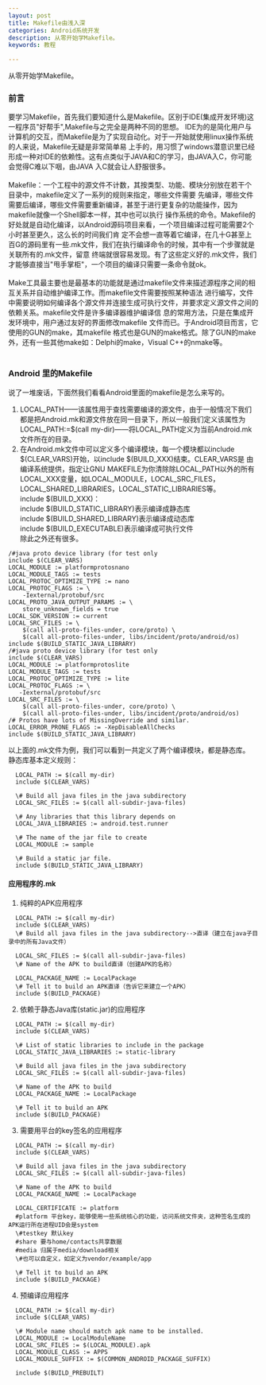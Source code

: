 ```yaml
---
layout: post
title: Makefile由浅入深
categories: Android系统开发
description: 从零开始学Makefile。
keywords: 教程

---
```


从零开始学Makefile。

### 前言
  要学习Makefile，首先我们要知道什么是Makefile。区别于IDE(集成开发环境)这一程序员"好帮手",Makefile与之完全是两种不同的思想。
IDE为的是简化用户与计算机的交互，而Makefile是为了实现自动化。对于一开始就使用linux操作系统的人来说，Makefile无疑是非常简单易
上手的，用习惯了windows潜意识里已经形成一种对IDE的依赖性。这有点类似于JAVA和C的学习，由JAVA入C，你可能会觉得C难以下咽，由JAVA
入C就会让人舒服很多。<br><br>
  Makefile：一个工程中的源文件不计数，其按类型、功能、模块分别放在若干个目录中，makefile定义了一系列的规则来指定，哪些文件需要
先编译，哪些文件需要后编译，哪些文件需要重新编译，甚至于进行更复杂的功能操作，因为 makefile就像一个Shell脚本一样，其中也可以执行
操作系统的命令。Makefile的好处就是自动化编译，以Android源码项目来看，一个项目编译过程可能需要2个小时甚至更久，这么长的时间我们肯
定不会想一直等着它编译，在几十G甚至上百G的源码里有一些.mk文件，我们在执行编译命令的时候，其中有一个步骤就是关联所有的.mk文件，留意
终端就很容易发现。有了这些定义好的.mk文件，我们才能够直接当"甩手掌柜"，一个项目的编译只需要一条命令就ok。<br><br>
  Make工具最主要也是最基本的功能就是通过makefile文件来描述源程序之间的相互关系并自动维护编译工作。而makefile文件需要按照某种语法
进行编写，文件中需要说明如何编译各个源文件并连接生成可执行文件，并要求定义源文件之间的依赖关系。makefile文件是许多编译器维护编译信
息的常用方法，只是在集成开发环境中，用户通过友好的界面修改makefile 文件而已。于Android项目而言，它使用的GUN的make，其makefile
格式也是GUN的make格式。除了GUN的make外，还有一些其他make如：Delphi的make，Visual C++的nmake等。<br><br>

### Android 里的Makefile
  说了一堆废话，下面然我们看看Android里面的makefile是怎么来写的。<br>
1. LOCAL_PATH——该属性用于查找需要编译的源文件，由于一般情况下我们都是把Android.mk和源文件放在同一目录下，所以一般我们定义该属性为<br>
LOCAL_PATH:=$(call my-dir)——将LOCAL_PATH定义为当前Android.mk文件所在的目录。
2. 在Android.mk文件中可以定义多个编译模块，每一个模块都以include $(CLEAR_VARS)开始，以include $(BUILD_XXX)结束。CLEAR_VARS是
由编译系统提供，指定让GNU MAKEFILE为你清除除LOCAL_PATH以外的所有LOCAL_XXX变量，如LOCAL_MODULE，LOCAL_SRC_FILES，
LOCAL_SHARED_LIBRARIES，LOCAL_STATIC_LIBRARIES等。<br>
include $(BUILD_XXX)：<br>
include $(BUILD_STATIC_LIBRARY)表示编译成静态库<br>
include $(BUILD_SHARED_LIBRARY)表示编译成动态库<br>
include $(BUILD_EXECUTABLE)表示编译成可执行文件<br>
除此之外还有很多。
``` 
/#java proto device library (for test only
include $(CLEAR_VARS)
LOCAL_MODULE := platformprotosnano
LOCAL_MODULE_TAGS := tests
LOCAL_PROTOC_OPTIMIZE_TYPE := nano
LOCAL_PROTOC_FLAGS := \
    -Iexternal/protobuf/src
LOCAL_PROTO_JAVA_OUTPUT_PARAMS := \
    store_unknown_fields = true
LOCAL_SDK_VERSION := current
LOCAL_SRC_FILES := \
    $(call all-proto-files-under, core/proto) \
    $(call all-proto-files-under, libs/incident/proto/android/os)
include $(BUILD_STATIC_JAVA_LIBRARY)
/#java proto device library (for test only
include $(CLEAR_VARS)
LOCAL_MODULE := platformprotoslite
LOCAL_MODULE_TAGS := tests
LOCAL_PROTOC_OPTIMIZE_TYPE := lite
LOCAL_PROTOC_FLAGS := \
   -Iexternal/protobuf/src
LOCAL_SRC_FILES := \
    $(call all-proto-files-under, core/proto) \
    $(call all-proto-files-under, libs/incident/proto/android/os)
/# Protos have lots of MissingOverride and similar.
LOCAL_ERROR_PRONE_FLAGS := -XepDisableAllChecks
include $(BUILD_STATIC_JAVA_LIBRARY)
``` 

以上面的.mk文件为例，我们可以看到一共定义了两个编译模块，都是静态库。<br>
静态库基本定义规则：<br>
``` 
  LOCAL_PATH := $(call my-dir)
  include $(CLEAR_VARS)
   
  \# Build all java files in the java subdirectory
  LOCAL_SRC_FILES := $(call all-subdir-java-files)
   
  \# Any libraries that this library depends on
  LOCAL_JAVA_LIBRARIES := android.test.runner
   
  \# The name of the jar file to create
  LOCAL_MODULE := sample
   
  \# Build a static jar file.
  include $(BUILD_STATIC_JAVA_LIBRARY)
```


#### 应用程序的.mk
1. 纯粹的APK应用程序
```
  LOCAL_PATH := $(call my-dir)
  include $(CLEAR_VARS)
  \# Build all java files in the java subdirectory-->直译（建立在java子目录中的所有Java文件）
  
  LOCAL_SRC_FILES := $(call all-subdir-java-files)
  \# Name of the APK to build直译（创建APK的名称）
  
  LOCAL_PACKAGE_NAME := LocalPackage
  \# Tell it to build an APK直译（告诉它来建立一个APK）
  include $(BUILD_PACKAGE)
```


2. 依赖于静态Java库(static.jar)的应用程序
```
  LOCAL_PATH := $(call my-dir)
  include $(CLEAR_VARS)
   
  \# List of static libraries to include in the package
  LOCAL_STATIC_JAVA_LIBRARIES := static-library
   
  \# Build all java files in the java subdirectory
  LOCAL_SRC_FILES := $(call all-subdir-java-files)
   
  \# Name of the APK to build
  LOCAL_PACKAGE_NAME := LocalPackage
  
  \# Tell it to build an APK
  include $(BUILD_PACKAGE)
```


3. 需要用平台的key签名的应用程序
```
  LOCAL_PATH := $(call my-dir)
  include $(CLEAR_VARS)
   
  \# Build all java files in the java subdirectory
  LOCAL_SRC_FILES := $(call all-subdir-java-files)
   
  \# Name of the APK to build
  LOCAL_PACKAGE_NAME := LocalPackage
   
  LOCAL_CERTIFICATE := platform 
  #platform 平台key，能够使用一些系统核心的功能，访问系统文件夹，这种签名生成的APK运行所在进程UID会是system
  \#testkey 默认key
  #share 要与home/contacts共享数据
  #media 归属于media/download相关
  \#也可以自定义，如定义为vendor/example/app
   
  \# Tell it to build an APK
  include $(BUILD_PACKAGE)
```


4. 预编译应用程序
```
  LOCAL_PATH := $(call my-dir)
  include $(CLEAR_VARS)
   
  \# Module name should match apk name to be installed.
  LOCAL_MODULE := LocalModuleName
  LOCAL_SRC_FILES := $(LOCAL_MODULE).apk
  LOCAL_MODULE_CLASS := APPS
  LOCAL_MODULE_SUFFIX := $(COMMON_ANDROID_PACKAGE_SUFFIX)
   
  include $(BUILD_PREBUILT)
```




